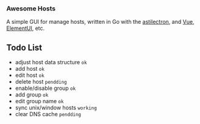 ### Awesome Hosts
A simple GUI for manage hosts, written in Go with the [astilectron](https://github.com/asticode/go-astilectron), and [Vue](https://github.com/vuejs/vue), [ElementUI](http://element-cn.eleme.io), etc.

## Todo List
* adjust host data structure `ok`
* add host `ok`
* edit host `ok`
* delete host `pendding`
* enable/disable group `ok`
* add group `ok`
* edit group name `ok`
* sync unix/window hosts `working`
* clear DNS cache `pendding`
